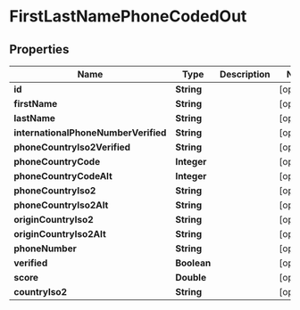 
# FirstLastNamePhoneCodedOut

## Properties
Name | Type | Description | Notes
------------ | ------------- | ------------- | -------------
**id** | **String** |  |  [optional]
**firstName** | **String** |  |  [optional]
**lastName** | **String** |  |  [optional]
**internationalPhoneNumberVerified** | **String** |  |  [optional]
**phoneCountryIso2Verified** | **String** |  |  [optional]
**phoneCountryCode** | **Integer** |  |  [optional]
**phoneCountryCodeAlt** | **Integer** |  |  [optional]
**phoneCountryIso2** | **String** |  |  [optional]
**phoneCountryIso2Alt** | **String** |  |  [optional]
**originCountryIso2** | **String** |  |  [optional]
**originCountryIso2Alt** | **String** |  |  [optional]
**phoneNumber** | **String** |  |  [optional]
**verified** | **Boolean** |  |  [optional]
**score** | **Double** |  |  [optional]
**countryIso2** | **String** |  |  [optional]



